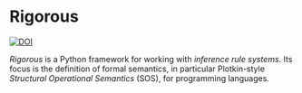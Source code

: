 
# Rigorous

[![DOI](https://zenodo.org/badge/321338545.svg)](https://zenodo.org/badge/latestdoi/321338545)

*Rigorous* is a Python framework for working with *inference rule systems*.
Its focus is the definition of formal semantics, in particular Plotkin-style *Structural Operational Semantics* (SOS), for programming languages.